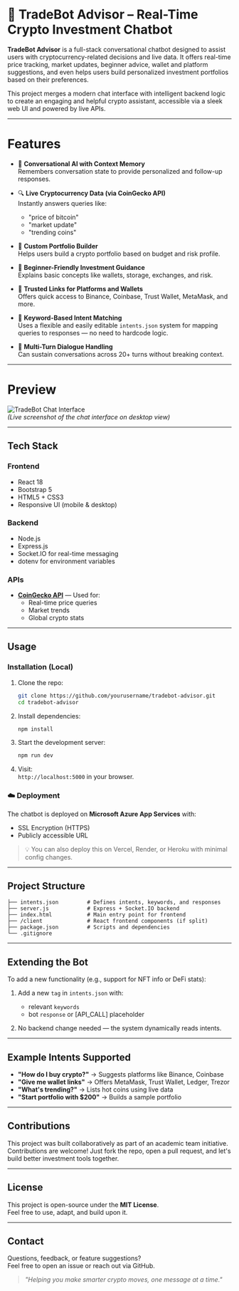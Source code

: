 # 💬 TradeBot Advisor – Real-Time Crypto Investment Chatbot

**TradeBot Advisor** is a full-stack conversational chatbot designed to assist users with cryptocurrency-related decisions and live data. It offers real-time price tracking, market updates, beginner advice, wallet and platform suggestions, and even helps users build personalized investment portfolios based on their preferences.

This project merges a modern chat interface with intelligent backend logic to create an engaging and helpful crypto assistant, accessible via a sleek web UI and powered by live APIs.

---

# Features

- 🧠 **Conversational AI with Context Memory**  
  Remembers conversation state to provide personalized and follow-up responses.

- 🔍 **Live Cryptocurrency Data (via CoinGecko API)**  
  Instantly answers queries like:  
  - "price of bitcoin"
  - "market update"
  - "trending coins"

- 💼 **Custom Portfolio Builder**  
  Helps users build a crypto portfolio based on budget and risk profile.

- 🧰 **Beginner-Friendly Investment Guidance**  
  Explains basic concepts like wallets, storage, exchanges, and risk.

- 🔗 **Trusted Links for Platforms and Wallets**  
  Offers quick access to Binance, Coinbase, Trust Wallet, MetaMask, and more.

- 🧱 **Keyword-Based Intent Matching**  
  Uses a flexible and easily editable `intents.json` system for mapping queries to responses — no need to hardcode logic.

- 💬 **Multi-Turn Dialogue Handling**  
  Can sustain conversations across 20+ turns without breaking context.

---

# Preview

![TradeBot Chat Interface](https://your-image-url.com/chat-preview.png)  
_(Live screenshot of the chat interface on desktop view)_

---

## Tech Stack

### Frontend
- React 18
- Bootstrap 5
- HTML5 + CSS3
- Responsive UI (mobile & desktop)

### Backend
- Node.js
- Express.js
- Socket.IO for real-time messaging
- dotenv for environment variables

### APIs
- **[CoinGecko API](https://www.coingecko.com/)** — Used for:
  - Real-time price queries
  - Market trends
  - Global crypto stats

---

## Usage

### Installation (Local)

1. Clone the repo:
   ```bash
   git clone https://github.com/yourusername/tradebot-advisor.git
   cd tradebot-advisor
   ```

2. Install dependencies:
   ```bash
   npm install
   ```

3. Start the development server:
   ```bash
   npm run dev
   ```

4. Visit:  
   `http://localhost:5000` in your browser.

### ☁️ Deployment

The chatbot is deployed on **Microsoft Azure App Services** with:
- SSL Encryption (HTTPS)
- Publicly accessible URL

> 💡 You can also deploy this on Vercel, Render, or Heroku with minimal config changes.

---

## Project Structure

```
├── intents.json         # Defines intents, keywords, and responses
├── server.js            # Express + Socket.IO backend
├── index.html           # Main entry point for frontend
├── /client              # React frontend components (if split)
├── package.json         # Scripts and dependencies
└── .gitignore
```

---

## Extending the Bot

To add a new functionality (e.g., support for NFT info or DeFi stats):

1. Add a new `tag` in `intents.json` with:
   - relevant `keywords`
   - bot `response` or [API_CALL] placeholder

2. No backend change needed — the system dynamically reads intents.

---

## Example Intents Supported

- **"How do I buy crypto?"** → Suggests platforms like Binance, Coinbase  
- **"Give me wallet links"** → Offers MetaMask, Trust Wallet, Ledger, Trezor  
- **"What's trending?"** → Lists hot coins using live data  
- **"Start portfolio with $200"** → Builds a sample portfolio

---

## Contributions

This project was built collaboratively as part of an academic team initiative.  
Contributions are welcome! Just fork the repo, open a pull request, and let's build better investment tools together.

---

## License

This project is open-source under the **MIT License**.  
Feel free to use, adapt, and build upon it.

---

## Contact

Questions, feedback, or feature suggestions?  
Feel free to open an issue or reach out via GitHub.

> *"Helping you make smarter crypto moves, one message at a time."*